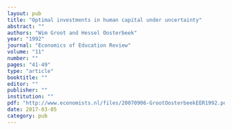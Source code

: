 ```yaml
---
layout: pub
title: "Optimal investments in human capital under uncertainty"
abstract: ""
authors: "Wim Groot and Hessel Oosterbeek"
year: "1992"
journal: "Economics of Education Review"
volume: "11"
number: ""
pages: "41-49"
type: "article"
booktitle: ""
editor: ""
publisher: ""
institution: ""
pdf: "http://www.economists.nl/files/20070906-GrootOosterbeekEER1992.pdf"
date: 2017-03-05
category: pub
---
```

